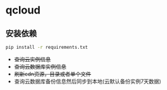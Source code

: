 # qcloud
## 安装依赖
``` bash
pip install -r requirements.txt
``` 
- ~~查询云实例信息~~
- ~~查询云数据库实例信息~~
- ~~刷新cdn资源，目录或者单个文件~~
- 查询云数据库备份信息然后同步到本地(云默认备份实例7天数据)

